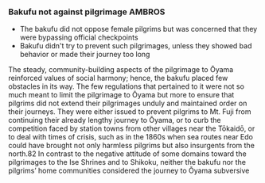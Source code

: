 ### Bakufu not against pilgrimage AMBROS
- The bakufu did not oppose female pilgrims but was concerned that they were bypassing official checkpoints 
- Bakufu didn't try to prevent such pilgrimages,  unless they showed bad behavior or made their journey too long

The steady, community-building aspects of the pilgrimage to Ōyama reinforced values of social harmony; hence, the bakufu placed few obstacles in its way. The few regulations that pertained to it were not so much meant to limit the pilgrimage to Ōyama but more to ensure that pilgrims did not extend their pilgrimages unduly and maintained order on their journeys. They were either issued to prevent pilgrims to Mt. Fuji from continuing their already lengthy journey to Ōyama, or to curb the competition faced by station towns from other villages near the Tōkaidō, or to deal with times of crisis, such as in the 1860s when sea routes near Edo could have brought not only harmless pilgrims but also insurgents from the north.82 In contrast to the negative attitude of some domains toward the pilgrimages to the Ise Shrines and to Shikoku, neither the bakufu nor the pilgrims’ home communities considered the journey to Ōyama subversive
